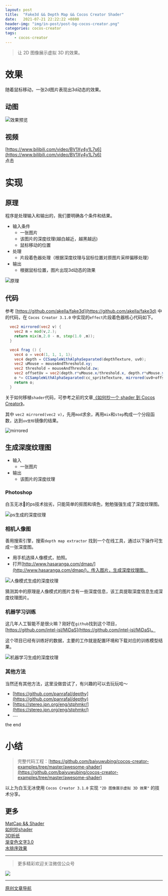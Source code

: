 ```yaml
---
layout: post
title:  "Fake3d && Depth Map && Cocos Creator Shader"
date:   2021-07-21 22:22:22 +0800
header-img: "img/in-post/post-bg-cocos-creator.png"
categories: cocos-creator
tags:
    - cocos-creator
---
```


> 让 2D 图像展示虚拟 3D 的效果。     

# 效果

随着鼠标移动，一张2d图片表现出3d动态的效果。  

## 动图 

![效果预览](/img/in-post/202107/25-01.gif)    

## 视频

[https://www.bilibili.com/video/BV1Xy4y1L7s6](https://www.bilibili.com/video/BV1Xy4y1L7s6)   
点击

# 实现

## 原理

程序是处理输入和输出的，我们要明确各个条件和结果。  
- 输入条件
  - 一张图片
  - 该图片的深度纹理(越白越近，越黑越远)
  - 鼠标移动的位置
- 处理
  - 片段着色器处理（根据深度纹理与鼠标位置对原图片采样偏移处理）
- 输出
  - 根据鼠标位置，图片出现3d动态的效果


![原理](/img/in-post/202107/25-02.png)      


## 代码

参考 [https://github.com/akella/fake3d](https://github.com/akella/fake3d) 中的代码，在 `Cocos Creator 3.1.0` 中实现的`effect`片段着色器核心代码如下。  

```glsl
  vec2 mirrored(vec2 v) {
    vec2 m = mod(v,2.);
    return mix(m,2.0 - m, step(1.0 ,m));
  }

  vec4 frag () {
    vec4 o = vec4(1, 1, 1, 1);
    vec4 depth = CCSampleWithAlphaSeparated(depthTexture, uv0);
    vec2 uMouse = mouseAndThreshold.xy;
    vec2 threshold = mouseAndThreshold.zw;
    vec2 offsetUv = vec2(depth.r*uMouse.x/threshold.x, depth.r*uMouse.y/threshold.y);
    o *= CCSampleWithAlphaSeparated(cc_spriteTexture, mirrored(uv0+offsetUv));
    return o;
  }
```

关于如何移植`shader`代码，可参考之前的文章[《如何抄一个 shader 到 Cocos Creator》](https://mp.weixin.qq.com/s/X8X1pQh3-juDaKi3LWGWIA)。   


其中 `vec2 mirrored(vec2 v)`，先用`mod`求余，再用`mix`和`step`构成一个分段函数，达到`uv坐标`镜像的结果。  


![mirrored](/img/in-post/202107/25-03.png)      


## 生成深度纹理图

- 输入
  - 一张图片
- 输出
  - 该图片的深度纹理

### Photoshop

白玉无冰🧊的ps技术拙劣，只能简单的抠图和填色，勉勉强强生成了深度纹理图。   

![ps生成的深度纹理](/img/in-post/202107/25-04.png)      


### 相机人像图

善用搜索引擎，搜索`depth map extractor` 找到一个在线工具，通过以下操作可生成一张深度图。  
- 用手机选择人像模式，拍照。
- 打开[http://www.hasaranga.com/dmap/](http://www.hasaranga.com/dmap/)，传入图片，生成深度纹理图。  

![人像模式生成的深度纹理](/img/in-post/202107/25-05.png)      


猜测其中的原理是人像模式的图片含有一些深度信息，该工具提取深度信息生成深度纹理图片。  


### 机器学习训练
  
这几年人工智能不是很火嘛？刚好在`github`找到这个项目，[https://github.com/intel-isl/MiDaS](https://github.com/intel-isl/MiDaS)。  

这个项目已经有训练好的数据，主要的工作就是配置环境和下载对应的训练模型结果。  

![机器学习生成的深度纹理](/img/in-post/202107/25-06.png)   


### 其他方法

当然还有其他方法，这里没做尝试了，有兴趣的可以去玩玩哈～   

- [https://github.com/panrafal/depthy](https://github.com/panrafal/depthy)
- [https://stereo.jpn.org/eng/stphmkr/](https://stereo.jpn.org/eng/stphmkr/)
- ....


the end

# 小结

> 完整代码工程：[https://github.com/baiyuwubing/cocos-creator-examples/tree/master/awesome-shader](https://github.com/baiyuwubing/cocos-creator-examples/tree/master/awesome-shader)

以上为白玉无冰使用 `Cocos Creator 3.1.0` 实现 `"2D 图像展示虚拟 3D 效果"` 的技术分享。 

 

## 更多
[MatCap && Shader](https://mp.weixin.qq.com/s/_BkQVpEiQaqQ8VojnA0l2w)   
[如何抄shader](https://mp.weixin.qq.com/s/X8X1pQh3-juDaKi3LWGWIA)   
[3D折纸](https://mp.weixin.qq.com/s/iiD9IVNi0p3jdZYVCx_KBw)   
[渐变色文字3.0](https://mp.weixin.qq.com/s/WUpppo1Db_pQTlaqpRQaTw)  
[水排序效果](https://mp.weixin.qq.com/s/DXl7_rvI5fS3Fg-OmHvgmg)   

---

> 更多精彩欢迎关注微信公众号

![](/img/qrcode.jpg)  

---  

<!-- [原文链接](https://mp.weixin.qq.com/s/Ht0kIbaeBEds_wUeUlu8JQ)     -->
[原创文章导航](https://mp.weixin.qq.com/s/Ht0kIbaeBEds_wUeUlu8JQ)   